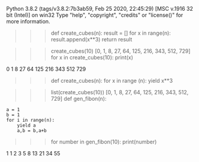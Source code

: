 Python 3.8.2 (tags/v3.8.2:7b3ab59, Feb 25 2020, 22:45:29) [MSC v.1916 32 bit (Intel)] on win32
Type "help", "copyright", "credits" or "license()" for more information.
>>> def create_cubes(n):
	result = []
	for x in range(n):
		result.append(x**3)
	return result

>>> create_cubes(10)
[0, 1, 8, 27, 64, 125, 216, 343, 512, 729]
>>> for x in create_cubes(10):
	print(x)

	
0
1
8
27
64
125
216
343
512
729
>>> def create_cubes(n):
	for x in range (n):
		yield x**3

		
>>> list(create_cubes(10))
[0, 1, 8, 27, 64, 125, 216, 343, 512, 729]
>>> def gen_fibon(n):

	a = 1
	b = 1
	for i in range(n):
		yield a
		a,b = b,a+b

		
>>> for number in gen_fibon(10):
	print(number)

	
1
1
2
3
5
8
13
21
34
55
>>> 
